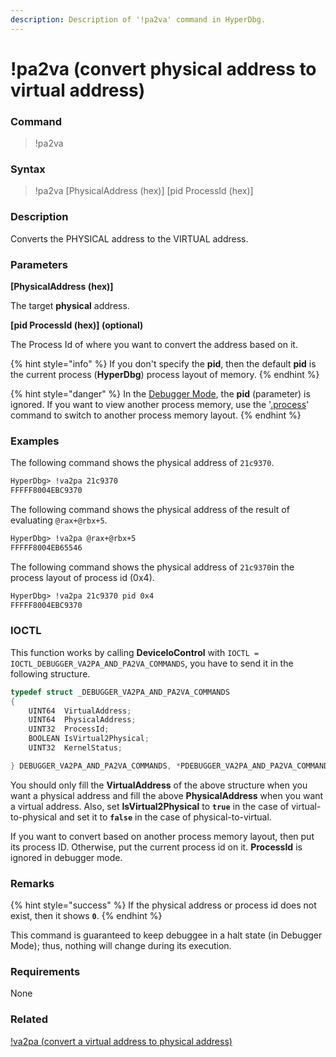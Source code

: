 ```yaml
---
description: Description of '!pa2va' command in HyperDbg.
---
```


# !pa2va (convert physical address to virtual address)

### Command

> !pa2va

### Syntax

> !pa2va \[PhysicalAddress (hex)] \[pid ProcessId (hex)]

### Description

Converts the PHYSICAL address to the VIRTUAL address.

### Parameters

**\[PhysicalAddress (hex)]**

The target **physical** address.

**\[pid ProcessId (hex)] (optional)**

The Process Id of where you want to convert the address based on it.

{% hint style="info" %}
If you don't specify the **pid**, then the default **pid** is the current process (**HyperDbg**) process layout of memory.
{% endhint %}

{% hint style="danger" %}
In the [Debugger Mode](https://docs.hyperdbg.org/using-hyperdbg/prerequisites/operation-modes#debugger-mode), the **pid** (parameter) is ignored. If you want to view another process memory, use the '[.process](https://docs.hyperdbg.org/commands/meta-commands/.process)' command to switch to another process memory layout.
{% endhint %}

### Examples

The following command shows the physical address of `21c9370`.

```diff
HyperDbg> !va2pa 21c9370
FFFFF8004EBC9370
```

The following command shows the physical address of the result of evaluating `@rax+@rbx+5`.

```diff
HyperDbg> !va2pa @rax+@rbx+5
FFFFF8004EB65546
```

The following command shows the physical address of `21c9370`in the process layout of process id (0x4).

```diff
HyperDbg> !va2pa 21c9370 pid 0x4
FFFFF8004EBC9370
```

### IOCTL

This function works by calling **DeviceIoControl** with `IOCTL = IOCTL_DEBUGGER_VA2PA_AND_PA2VA_COMMANDS`, you have to send it in the following structure.

```c
typedef struct _DEBUGGER_VA2PA_AND_PA2VA_COMMANDS
{
    UINT64  VirtualAddress;
    UINT64  PhysicalAddress;
    UINT32  ProcessId;
    BOOLEAN IsVirtual2Physical;
    UINT32  KernelStatus;

} DEBUGGER_VA2PA_AND_PA2VA_COMMANDS, *PDEBUGGER_VA2PA_AND_PA2VA_COMMANDS;
```

You should only fill the **VirtualAddress** of the above structure when you want a physical address and fill the above **PhysicalAddress** when you want a virtual address. Also, set **IsVirtual2Physical** to **`true`** in the case of virtual-to-physical and set it to **`false`** in the case of physical-to-virtual.

If you want to convert based on another process memory layout, then put its process ID. Otherwise, put the current process id on it. **ProcessId** is ignored in debugger mode.

### Remarks

{% hint style="success" %}
If the physical address or process id does not exist, then it shows **`0`**.
{% endhint %}

This command is guaranteed to keep debuggee in a halt state (in Debugger Mode); thus, nothing will change during its execution.

### Requirements

None

### Related

[!va2pa (convert a virtual address to physical address)](https://docs.hyperdbg.org/commands/extension-commands/va2pa)
